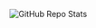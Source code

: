 ![GitHub Repo Stats](https://github-readme-stats.vercel.app/api/pin/?username=RVC-Boss&repo=GPT-SoVITS&theme=)
